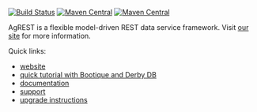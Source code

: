 [![Build Status](https://travis-ci.org/agrestio/agrest.svg?branch=master)](https://travis-ci.org/agrestio/agrest)
[![Maven Central](https://maven-badges.herokuapp.com/maven-central/com.nhl.link.rest/link-rest/badge.svg)](https://maven-badges.herokuapp.com/maven-central/com.nhl.link.rest/link-rest/)
[![Maven Central](https://img.shields.io/maven-central/v/com.nhl.link.rest/link-rest.svg)](http://linkrest.io/#get-started)

AgREST is a flexible model-driven REST data service framework. Visit [our site](http://linkrest.io/) for more information.

Quick links:

* [website](http://linkrest.io)
* [quick tutorial with Bootique and Derby DB](https://github.com/bootique-examples/bootique-linkrest-demo)
* [documentation](http://linkrest.io/docs/)
* [support](https://groups.google.com/forum/?#!forum/linkrest-user)
* [upgrade instructions](https://github.com/agrestio/agrest/blob/master/UPGRADE-NOTES.md)

